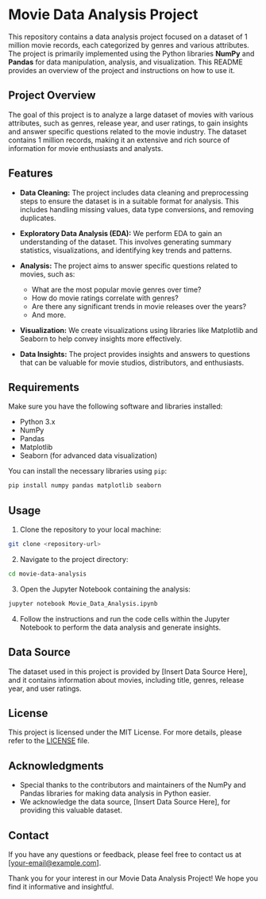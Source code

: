 # Movie Data Analysis Project

This repository contains a data analysis project focused on a dataset of 1 million movie records, each categorized by genres and various attributes. The project is primarily implemented using the Python libraries **NumPy** and **Pandas** for data manipulation, analysis, and visualization. This README provides an overview of the project and instructions on how to use it.

## Project Overview

The goal of this project is to analyze a large dataset of movies with various attributes, such as genres, release year, and user ratings, to gain insights and answer specific questions related to the movie industry. The dataset contains 1 million records, making it an extensive and rich source of information for movie enthusiasts and analysts.

## Features

- **Data Cleaning:** The project includes data cleaning and preprocessing steps to ensure the dataset is in a suitable format for analysis. This includes handling missing values, data type conversions, and removing duplicates.

- **Exploratory Data Analysis (EDA):** We perform EDA to gain an understanding of the dataset. This involves generating summary statistics, visualizations, and identifying key trends and patterns.

- **Analysis:** The project aims to answer specific questions related to movies, such as:
  - What are the most popular movie genres over time?
  - How do movie ratings correlate with genres?
  - Are there any significant trends in movie releases over the years?
  - And more.

- **Visualization:** We create visualizations using libraries like Matplotlib and Seaborn to help convey insights more effectively.

- **Data Insights:** The project provides insights and answers to questions that can be valuable for movie studios, distributors, and enthusiasts.

## Requirements

Make sure you have the following software and libraries installed:

- Python 3.x
- NumPy
- Pandas
- Matplotlib
- Seaborn (for advanced data visualization)

You can install the necessary libraries using `pip`:

```bash
pip install numpy pandas matplotlib seaborn
```

## Usage

1. Clone the repository to your local machine:

```bash
git clone <repository-url>
```

2. Navigate to the project directory:

```bash
cd movie-data-analysis
```

3. Open the Jupyter Notebook containing the analysis:

```bash
jupyter notebook Movie_Data_Analysis.ipynb
```

4. Follow the instructions and run the code cells within the Jupyter Notebook to perform the data analysis and generate insights.

## Data Source

The dataset used in this project is provided by [Insert Data Source Here], and it contains information about movies, including title, genres, release year, and user ratings.

## License

This project is licensed under the MIT License. For more details, please refer to the [LICENSE](LICENSE) file.

## Acknowledgments

- Special thanks to the contributors and maintainers of the NumPy and Pandas libraries for making data analysis in Python easier.
- We acknowledge the data source, [Insert Data Source Here], for providing this valuable dataset.

## Contact

If you have any questions or feedback, please feel free to contact us at [your-email@example.com].

Thank you for your interest in our Movie Data Analysis Project! We hope you find it informative and insightful.